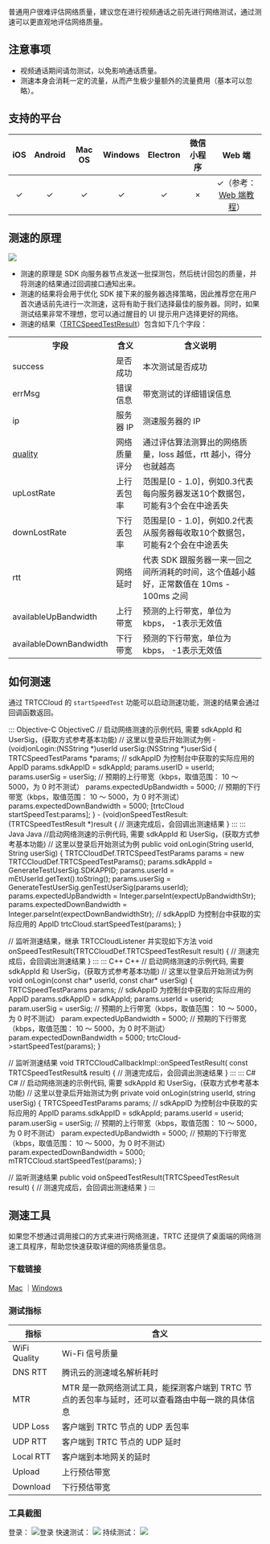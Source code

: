
普通用户很难评估网络质量，建议您在进行视频通话之前先进行网络测试，通过测速可以更直观地评估网络质量。
  
## 注意事项

- 视频通话期间请勿测试，以免影响通话质量。
- 测速本身会消耗一定的流量，从而产生极少量额外的流量费用（基本可以忽略）。

## 支持的平台

| iOS | Android | Mac OS | Windows | Electron|微信小程序 | Web 端|
|:-------:|:-------:|:-------:|:-------:|:-------:|:-------:|:-------:|
| &#10003; |  &#10003; | &#10003; | &#10003; | &#10003;    | ×  | &#10003;（参考：[Web 端教程](https://web.sdk.qcloud.com/trtc/webrtc/doc/zh-cn/tutorial-24-advanced-network-quality.html)）  |

## 测速的原理

![](https://main.qcloudimg.com/raw/fda70080f1d1267452ebc721e83e1392.png)

- 测速的原理是 SDK 向服务器节点发送一批探测包，然后统计回包的质量，并将测速的结果通过回调接口通知出来。
- 测速的结果将会用于优化 SDK 接下来的服务器选择策略，因此推荐您在用户首次通话前先进行一次测速，这将有助于我们选择最佳的服务器。同时，如果测试结果非常不理想，您可以通过醒目的 UI 提示用户选择更好的网络。
- 测速的结果（[TRTCSpeedTestResult](https://liteav.sdk.qcloud.com/doc/api/zh-cn/group__TRTCCloudDef__ios.html#interfaceTRTCSpeedTestResult)）包含如下几个字段：
<table>
<tr><th>字段</th><th>含义</th><th>含义说明</th>
</tr><tr>
<td>success</td>
<td>是否成功</td>
<td>本次测试是否成功</td>
</tr><tr>
<td>errMsg</td>
<td>错误信息</td>
<td>带宽测试的详细错误信息</td>
</tr><tr>
<td>ip</td>
<td>服务器 IP</td>
<td>测速服务器的 IP</td>
</tr><tr>
<td><a href="https://liteav.sdk.qcloud.com/doc/api/zh-cn/group__TRTCCloudDef__ios.html#ga25f9ccb045890cb18a5f647ef3c1f974">quality</a></td>
<td>网络质量评分</td>
<td>通过评估算法测算出的网络质量，loss 越低，rtt 越小，得分也就越高</td>
</tr><tr>
<td>upLostRate</td>
<td>上行丢包率</td>
<td>范围是[0 - 1.0]，例如0.3代表每向服务器发送10个数据包，可能有3个会在中途丢失</td>
</tr><tr>
<td>downLostRate</td>
<td>下行丢包率</td>
<td>范围是[0 - 1.0]，例如0.2代表从服务器每收取10个数据包，可能有2个会在中途丢失</td>
</tr><tr>
<td>rtt</td>
<td>网络延时</td>
<td>代表 SDK 跟服务器一来一回之间所消耗的时间，这个值越小越好，正常数值在 10ms - 100ms 之间</td>
</tr><tr>
<td>availableUpBandwidth</td>
<td>上行带宽</td>
<td>预测的上行带宽，单位为kbps， -1表示无效值</td>
</tr><tr>
<td>availableDownBandwidth</td>
<td>下行带宽</td>
<td>预测的下行带宽，单位为kbps， -1表示无效值</td>
</tr></table>

## 如何测速

通过 TRTCCloud 的 `startSpeedTest` 功能可以启动测速功能，测速的结果会通过回调函数返回。

<dx-codeblock>
::: Objective-C ObjectiveC
// 启动网络测速的示例代码, 需要 sdkAppId 和 UserSig，(获取方式参考基本功能)
// 这里以登录后开始测试为例
- (void)onLogin:(NSString *)userId userSig:(NSString *)userSid 
{
    TRTCSpeedTestParams *params;
    // sdkAppID 为控制台中获取的实际应用的 AppID
    params.sdkAppID = sdkAppId;
    params.userID = userId;
    params.userSig = userSig;
    // 预期的上行带宽（kbps，取值范围： 10 ～ 5000，为 0 时不测试）
    params.expectedUpBandwidth = 5000;
    // 预期的下行带宽（kbps，取值范围： 10 ～ 5000，为 0 时不测试）
    params.expectedDownBandwidth = 5000;
    [trtcCloud startSpeedTest:params];
}
- (void)onSpeedTestResult:(TRTCSpeedTestResult *)result {
    // 测速完成后，会回调出测速结果
}
:::
::: Java Java
//启动网络测速的示例代码, 需要 sdkAppId 和 UserSig，(获取方式参考基本功能)
// 这里以登录后开始测试为例
public void onLogin(String userId, String userSig) 
{
  TRTCCloudDef.TRTCSpeedTestParams params = new TRTCCloudDef.TRTCSpeedTestParams();
  params.sdkAppId = GenerateTestUserSig.SDKAPPID;
  params.userId = mEtUserId.getText().toString();
  params.userSig = GenerateTestUserSig.genTestUserSig(params.userId);
  params.expectedUpBandwidth = Integer.parseInt(expectUpBandwidthStr);
  params.expectedDownBandwidth = Integer.parseInt(expectDownBandwidthStr);
	// sdkAppID 为控制台中获取的实际应用的 AppID
    trtcCloud.startSpeedTest(params);
}

// 监听测速结果，继承 TRTCCloudListener  并实现如下方法
void onSpeedTestResult(TRTCCloudDef.TRTCSpeedTestResult result)
{
    // 测速完成后，会回调出测速结果
}
:::
::: C++ C++
// 启动网络测速的示例代码, 需要 sdkAppId 和 UserSig，(获取方式参考基本功能)
// 这里以登录后开始测试为例
void onLogin(const char* userId, const char* userSig)
{
    TRTCSpeedTestParams params;
    // sdkAppID 为控制台中获取的实际应用的 AppID
    params.sdkAppID = sdkAppId;
    params.userId = userid;
    param.userSig = userSig;
    // 预期的上行带宽（kbps，取值范围： 10 ～ 5000，为 0 时不测试）
    param.expectedUpBandwidth = 5000;
    // 预期的下行带宽（kbps，取值范围： 10 ～ 5000，为 0 时不测试）
    param.expectedDownBandwidth = 5000;
    trtcCloud->startSpeedTest(params);
}

// 监听测速结果
void TRTCCloudCallbackImpl::onSpeedTestResult(
             const TRTCSpeedTestResult& result)
{
    // 测速完成后，会回调出测速结果
}
:::
::: C# C#
// 启动网络测速的示例代码, 需要 sdkAppId 和 UserSig，(获取方式参考基本功能)
// 这里以登录后开始测试为例
private void onLogin(string userId, string userSig)
{
    TRTCSpeedTestParams params;
    // sdkAppID 为控制台中获取的实际应用的 AppID
    params.sdkAppID = sdkAppId;
    params.userId = userid;
    param.userSig = userSig;
    // 预期的上行带宽（kbps，取值范围： 10 ～ 5000，为 0 时不测试）
    param.expectedUpBandwidth = 5000;
    // 预期的下行带宽（kbps，取值范围： 10 ～ 5000，为 0 时不测试）
    param.expectedDownBandwidth = 5000;
    mTRTCCloud.startSpeedTest(params);
}

// 监听测速结果
public void onSpeedTestResult(TRTCSpeedTestResult result)
{
    // 测速完成后，会回调出测速结果
}
:::
</dx-codeblock>

## 测速工具
如果您不想通过调用接口的方式来进行网络测速，TRTC 还提供了桌面端的网络测速工具程序，帮助您快速获取详细的网络质量信息。
### 下载链接
[Mac](https://liteav.sdk.qcloud.com/customer/%E6%B5%8B%E8%AF%95/%E6%B5%8B%E8%AF%95%E5%B7%A5%E5%85%B7/trtc-network-tools-latest.dmg) ｜[Windows](https://liteav.sdk.qcloud.com/customer/%E6%B5%8B%E8%AF%95/%E6%B5%8B%E8%AF%95%E5%B7%A5%E5%85%B7/trtc-network-tools_Setup_latest.exe)
### 测试指标
                        
| 指标         | 含义                                                                                                               |
|--------------|--------------------------------------------------------------------------------------------------------------------|
| WiFi Quality | Wi-Fi 信号质量                                                                                                  |
| DNS RTT      | 腾讯云的测速域名解析耗时                                                                          |
| MTR          | MTR 是一款网络测试工具，能探测客户端到 TRTC 节点的丢包率与延时，还可以查看路由中每一跳的具体信息 |
| UDP Loss     | 客户端到 TRTC 节点的 UDP 丢包率                                                                                        |
| UDP RTT      | 客户端到 TRTC 节点的 UDP 延时                                                                                        |
| Local RTT    | 客户端到本地网关的延时                                                                                        |
| Upload       | 上行预估带宽                                                                                                       |
| Download     | 下行预估带宽                                                                                                       |


### 工具截图
登录：
![登录](https://qcloudimg.tencent-cloud.cn/raw/79417170a3679db66667075cc5bd4d6e.png)
快速测试：
![](https://qcloudimg.tencent-cloud.cn/raw/e1d7e4b4bfcd1c7c3916e56095b8ba24.png)
持续测试：
![](https://qcloudimg.tencent-cloud.cn/raw/7b03e1ef8c940ef255b912b8b1fa7b49.png)



